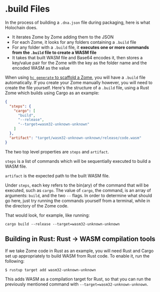 # .build Files

In the process of building a `.dna.json` file during packaging, here is what Holochain does.
- It iterates Zome by Zome adding them to the JSON
- For each Zome, it looks for any folders containing a `.build` file
- For any folder with a `.build` file, it __executes one or more commands from the `.build` file to create a WASM file__
- It takes that built WASM file and Base64 encodes it, then stores a key/value pair for the Zome with the key as the folder name and the encoded WASM as the value

When using [`hc generate` to scaffold a Zome](./zome/adding_a_zome.md), you will have a `.build` file automatically. If you create your Zome manually however, you will need to create the file yourself. Here's the structure of a `.build` file, using a Rust Zome which builds using Cargo as an example:
```json
{
  "steps": {
    "cargo": [
      "build",
      "--release",
      "--target=wasm32-unknown-unknown"
    ]
  },
  "artifact": "target/wasm32-unknown-unknown/release/code.wasm"
}
```

The two top level properties are `steps` and `artifact`.

`steps` is a list of commands which will be sequentially executed to build a WASM file.

`artifact` is the expected path to the built WASM file.

Under `steps`, each key refers to the bin(ary) of the command that will be executed, such as `cargo`. The value of `cargo`, the command, is an array of arguments: `build`, and the two `--` flags. In order to determine what should go here, just try running the commands yourself from a terminal, while in the directory of the Zome code.

That would look, for example, like running:
```shell
cargo build --release --target=wasm32-unknown-unknown
```

## Building in Rust: Rust -> WASM compilation tools
If we take Zome code in Rust as an example, you will need Rust and Cargo set up appropriately to build WASM from Rust code. To enable it, run the following:

```shell
$ rustup target add wasm32-unknown-unknown
```

This adds WASM as a compilation target for Rust, so that you can run the previously mentioned command with `--target=wasm32-unknown-unknown`.

